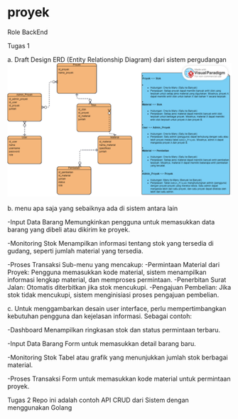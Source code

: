 # proyek

Role BackEnd

Tugas 1

a. Draft Design ERD (Entity Relationship Diagram) dari sistem 
pergudangan
![ERD](https://github.com/mahathirrizky/proyek/blob/main/ERD.png)

b. menu apa saja yang sebaiknya ada di sistem antara lain

-Input Data Barang
Memungkinkan pengguna untuk memasukkan data barang yang dibeli atau dikirim ke proyek.

-Monitoring Stok
Menampilkan informasi tentang stok yang tersedia di gudang, seperti jumlah material yang tersedia.

-Proses Transaksi
Sub-menu yang mencakup:
 -Permintaan Material dari Proyek: Pengguna memasukkan kode material, sistem menampilkan informasi lengkap material, dan memproses permintaan.
 -Penerbitan Surat Jalan: Otomatis diterbitkan jika stok mencukupi.
 -Pengajuan Pembelian: Jika stok tidak mencukupi, sistem menginisiasi proses pengajuan pembelian.


c. Untuk menggambarkan desain user interface, perlu mempertimbangkan kebutuhan pengguna dan kejelasan informasi. Sebagai contoh:

-Dashboard
Menampilkan ringkasan stok dan status permintaan terbaru.

-Input Data Barang
Form untuk memasukkan detail barang baru.

-Monitoring Stok
Tabel atau grafik yang menunjukkan jumlah stok berbagai material.

-Proses Transaksi
Form untuk memasukkan kode material untuk permintaan proyek.


Tugas 2
Repo ini adalah contoh API CRUD dari Sistem dengan menggunakan Golang
